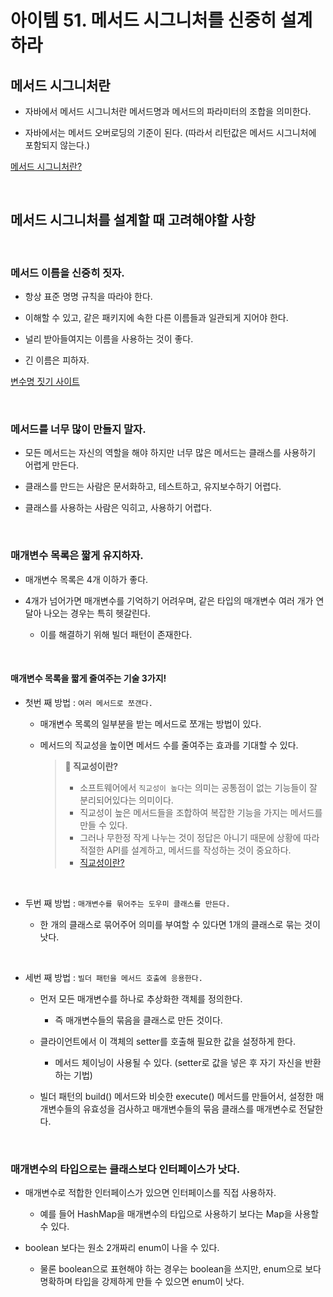 # 아이템 51. 메서드 시그니처를 신중히 설계하라

## 메서드 시그니처란

- 자바에서 메서드 시그니처란 메서드명과 메서드의 파라미터의 조합을 의미한다.

- 자바에서는 메서드 오버로딩의 기준이 된다. (따라서 리턴값은 메서드 시그니처에 포함되지 않는다.)

[메서드 시그니처란?](https://www.thoughtco.com/method-signature-2034235)

<br>

## 메서드 시그니처를 설계할 때 고려해야할 사항

<br>

### 메서드 이름을 신중히 짓자.

- 항상 표준 명명 규칙을 따라야 한다.
- 이해할 수 있고, 같은 패키지에 속한 다른 이름들과 일관되게 지어야 한다.

- 널리 받아들여지는 이름을 사용하는 것이 좋다.

- 긴 이름은 피하자.

[변수명 짓기 사이트](https://www.curioustore.com/#!/)

<br>

### 메서드를 너무 많이 만들지 말자.

- 모든 메서드는 자신의 역할을 해야 하지만 너무 많은 메서드는 클래스를 사용하기 어렵게 만든다.

- 클래스를 만드는 사람은 문서화하고, 테스트하고, 유지보수하기 어렵다.
- 클래스를 사용하는 사람은 익히고, 사용하기 어렵다.

<br>

### 매개변수 목록은 짧게 유지하자.

- 매개변수 목록은 4개 이하가 좋다.

- 4개가 넘어가면 매개변수를 기억하기 어려우며, 같은 타입의 매개변수 여러 개가 연달아 나오는 경우는 특히 헷갈린다.
  - 이를 해결하기 위해 빌더 패턴이 존재한다.

<br>

#### 매개변수 목록을 짧게 줄여주는 기술 3가지!

- 첫번 째 방법 : `여러 메서드로 쪼갠다.`

  - 매개변수 목록의 일부분을 받는 메서드로 쪼개는 방법이 있다.
  - 메서드의 직교성을 높이면 메서드 수를 줄여주는 효과를 기대할 수 있다.

    > **📌 직교성이란?**<br>
    >
    > - 소프트웨어에서 `직교성이 높다`는 의미는 공통점이 없는 기능들이 잘 분리되어있다는 의미이다.
    > - 직교성이 높은 메서드들을 조합하여 복잡한 기능을 가지는 메서드를 만들 수 있다.
    > - 그러나 무한정 작게 나누는 것이 정답은 아니기 때문에 상황에 따라 적절한 API를 설계하고, 메서드를 작성하는 것이 중요하다.
    > - [직교성이란?](https://velog.io/@chamgrace/08.-%EC%A7%81%EA%B5%90%EC%84%B1)

<br>

- 두번 째 방법 : `매개변수를 묶어주는 도우미 클래스를 만든다.`

  - 한 개의 클래스로 묶어주어 의미를 부여할 수 있다면 1개의 클래스로 묶는 것이 낫다.

<br>

- 세번 째 방법 : `빌더 패턴을 메서드 호출에 응용한다.`

  - 먼저 모든 매개변수를 하나로 추상화한 객체를 정의한다.

    - 즉 매개변수들의 묶음을 클래스로 만든 것이다.

  - 클라이언트에서 이 객체의 setter를 호출해 필요한 값을 설정하게 한다.

    - 메서드 체이닝이 사용될 수 있다. (setter로 값을 넣은 후 자기 자신을 반환하는 기법)

  - 빌더 패턴의 build() 메서드와 비슷한 execute() 메서드를 만들어서, 설정한 매개변수들의 유효성을 검사하고 매개변수들의 묶음 클래스를 매개변수로 전달한다.

<br>

### 매개변수의 타입으로는 클래스보다 인터페이스가 낫다.

- 매개변수로 적합한 인터페이스가 있으면 인터페이스를 직접 사용하자.

  - 예를 들어 HashMap을 매개변수의 타입으로 사용하기 보다는 Map을 사용할 수 있다.

- boolean 보다는 원소 2개짜리 enum이 나을 수 있다.
  - 물론 boolean으로 표현해야 하는 경우는 boolean을 쓰지만, enum으로 보다 명확하며 타입을 강제하게 만들 수 있으면 enum이 낫다.

